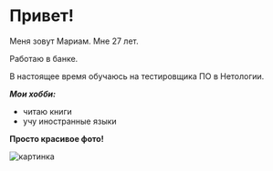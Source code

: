 # Привет!

Меня зовут Мариам. Мне 27 лет. 

Работаю в банке. 

В настоящее время обучаюсь на тестировщика ПО в Нетологии.

***Мои хобби:***
- читаю книги
- учу иностранные языки


**Просто красивое фото!**

![картинка](https://i.pinimg.com/564x/38/2d/08/382d08004110ec05e7257f4c3386dfde.jpg)